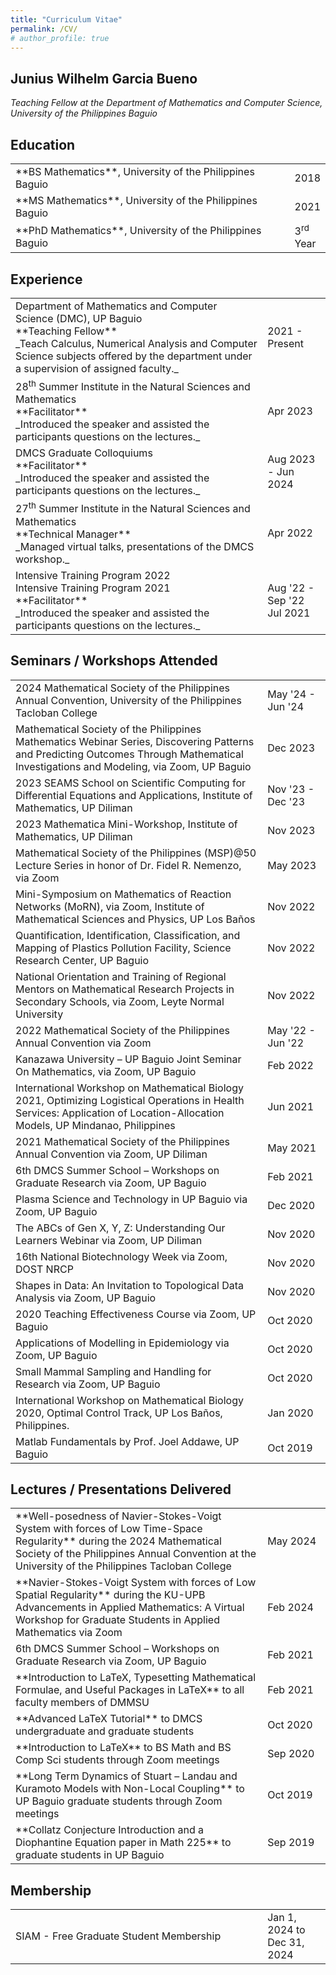 ```yaml
---
title: "Curriculum Vitae"
permalink: /CV/
# author_profile: true
---
```


## Junius Wilhelm Garcia Bueno
_Teaching Fellow at the Department of Mathematics and Computer Science, University of the Philippines Baguio_ <br>

## Education
<table>
<colgroup>
<col width="100%" />
<!-- <col width="10%" /> -->
</colgroup>
<tbody>
<tr>
<td markdown="span">**BS Mathematics**, University of the Philippines Baguio
</td>
<td markdown="span">2018</td>
</tr>
<tr>
<td markdown="span">**MS Mathematics**, University of the Philippines Baguio
</td>
<td markdown="span">2021</td>
</tr>
<tr>
<td markdown="span">**PhD Mathematics**, University of the Philippines Baguio
</td>
<td markdown="span">3<sup>rd</sup> Year</td>
</tr>
</tbody>
</table>

## Experience
<table>
<colgroup>
<col width="80%" />
<col width="20%" />
</colgroup>
<tbody>
<tr>
<td markdown="span">Department of Mathematics and Computer Science (DMC), UP Baguio<br>
**Teaching Fellow**<br>
_Teach Calculus, Numerical Analysis and Computer Science subjects offered by the department 
under a supervision of assigned faculty._
</td>
<td markdown="span">2021 - Present</td>
</tr>
<tr>
<td markdown="span">28<sup>th</sup> Summer Institute in the Natural Sciences and Mathematics<br>
**Facilitator**<br>
_Introduced the speaker and assisted the participants questions on the lectures._
</td>
<td markdown="span">Apr 2023</td>
</tr>
<tr>
<td markdown="span">DMCS Graduate Colloquiums<br>
**Facilitator**<br>
_Introduced the speaker and assisted the participants questions on the lectures._
</td>
<td markdown="span">Aug 2023 - Jun 2024</td>
</tr>
<tr>
<td markdown="span">27<sup>th</sup> Summer Institute in the Natural Sciences and Mathematics<br>
**Technical Manager**<br>
_Managed virtual talks, presentations of the DMCS workshop._
</td>
<td markdown="span">Apr 2022</td>
</tr>
<tr>
<td markdown="span">Intensive Training Program 2022<br>
Intensive Training Program 2021<br>
**Facilitator**<br>
_Introduced the speaker and assisted the participants questions on the lectures._
</td>
<td markdown="span">Aug '22 - Sep '22<br> Jul 2021 </td>
</tr>
</tbody>
</table>


## Seminars / Workshops Attended
<table>
<colgroup>
<col width="80%" />
<col width="20%" />
</colgroup>
<tbody>
<tr>
<td markdown="span"> 2024 Mathematical Society of the Philippines Annual Convention, University of the Philippines Tacloban College
</td>
<td markdown="span">May '24 - Jun '24</td>
</tr>
<tr>
<td markdown="span"> Mathematical Society of the Philippines Mathematics Webinar Series, Discovering Patterns and Predicting Outcomes Through Mathematical Investigations and Modeling, via Zoom, UP Baguio
</td>
<td markdown="span">Dec 2023</td>
</tr>
<tr>
<td markdown="span">2023 SEAMS School on Scientific Computing for Differential Equations and Applications, Institute of Mathematics, UP Diliman
</td>
<td markdown="span">Nov '23 - Dec '23</td>
</tr>
<tr>
<td markdown="span">2023 Mathematica Mini-Workshop, Institute of Mathematics, UP Diliman
</td>
<td markdown="span">Nov 2023</td>
</tr>
<tr>
<td markdown="span">Mathematical Society of the Philippines (MSP)@50 Lecture Series in honor of Dr. Fidel R. Nemenzo, via Zoom
</td>
<td markdown="span">May 2023</td>
</tr>
<tr>
<td markdown="span">Mini-Symposium on Mathematics of Reaction Networks (MoRN), via Zoom, Institute of 
Mathematical Sciences and Physics, UP Los Baños
</td>
<td markdown="span">Nov 2022</td>
</tr>
<tr>
<td markdown="span">Quantification, Identification, Classification, and Mapping of Plastics Pollution Facility, Science Research Center, UP Baguio
</td>
<td markdown="span">Nov 2022</td>
</tr>
<tr>
<td markdown="span">National Orientation and Training of Regional Mentors on Mathematical Research Projects in Secondary Schools, via Zoom, Leyte Normal University
</td>
<td markdown="span">Nov 2022</td>
</tr>
<tr>
<td markdown="span">2022 Mathematical Society of the Philippines Annual Convention via Zoom 
</td>
<td markdown="span">May '22 - Jun '22</td>
</tr>
<tr>
<td markdown="span">Kanazawa University – UP Baguio Joint Seminar On Mathematics, via Zoom, UP Baguio
</td>
<td markdown="span">Feb 2022</td>
</tr>
<tr>
<td markdown="span">International Workshop on Mathematical Biology 2021, Optimizing Logistical Operations in Health
Services: Application of Location-Allocation Models, UP Mindanao, Philippines 
</td>
<td markdown="span">Jun 2021</td>
</tr>
<tr>
<td markdown="span">2021 Mathematical Society of the Philippines Annual Convention via Zoom, UP Diliman 
</td>
<td markdown="span">May 2021</td>
</tr>
<tr>
<td markdown="span">6th DMCS Summer School – Workshops on Graduate Research via Zoom, UP Baguio
</td>
<td markdown="span">Feb 2021</td>
</tr>
<tr>
<td markdown="span">Plasma Science and Technology in UP Baguio via Zoom, UP Baguio 
</td>
<td markdown="span">Dec 2020</td>
</tr>
<tr>
<td markdown="span">The ABCs of Gen X, Y, Z: Understanding Our Learners Webinar via Zoom, UP Diliman
</td>
<td markdown="span">Nov 2020</td>
</tr>
<tr>
<td markdown="span">16th National Biotechnology Week via Zoom, DOST NRCP
</td>
<td markdown="span">Nov 2020</td>
</tr>
<tr>
<td markdown="span">Shapes in Data: An Invitation to Topological Data Analysis via Zoom, UP Baguio
</td>
<td markdown="span">Nov 2020</td>
</tr>
<tr>
<td markdown="span">2020 Teaching Effectiveness Course via Zoom, UP Baguio
</td>
<td markdown="span">Oct 2020</td>
</tr>
<tr>
<td markdown="span">Applications of Modelling in Epidemiology via Zoom, UP Baguio
</td>
<td markdown="span">Oct 2020</td>
</tr>
<tr>
<td markdown="span">Small Mammal Sampling and Handling for Research via Zoom, UP Baguio
</td>
<td markdown="span">Oct 2020</td>
</tr>
<tr>
<td markdown="span">International Workshop on Mathematical Biology 2020, Optimal Control Track, UP Los Baños, Philippines.
</td>
<td markdown="span">Jan 2020</td>
</tr>
<tr>
<td markdown="span">Matlab Fundamentals by Prof. Joel Addawe, UP Baguio
</td>
<td markdown="span">Oct 2019</td>
</tr>
</tbody>
</table>

## Lectures / Presentations Delivered
<table>
<colgroup>
<col width="80%" />
<col width="20%" />
</colgroup>
<tbody>
<tr>
<td markdown="span">**Well-posedness of Navier-Stokes-Voigt System with forces of  Low Time-Space Regularity** during the 2024 Mathematical Society of the Philippines Annual Convention at the University of the Philippines Tacloban College
</td>
<td markdown="span">May 2024</td>
</tr>
<tr>
<td markdown="span">**Navier-Stokes-Voigt System with forces of Low Spatial Regularity** during the KU-UPB  Advancements in Applied Mathematics: A Virtual Workshop for Graduate Students in Applied Mathematics via Zoom
</td>
<td markdown="span">Feb 2024</td>
</tr>
<tr>
<td markdown="span">6th DMCS Summer School – Workshops on Graduate Research via Zoom, UP Baguio
</td>
<td markdown="span">Feb 2021</td>
</tr>
<tr>
<td markdown="span">**Introduction to LaTeX, Typesetting Mathematical Formulae, and Useful Packages in LaTeX** to all faculty members of DMMSU 
</td>
<td markdown="span">Feb 2021</td>
</tr>
<tr>
<td markdown="span">**Advanced LaTeX Tutorial** to DMCS undergraduate and graduate students
</td>
<td markdown="span">Oct 2020</td>
</tr>
<tr>
<td markdown="span">**Introduction to LaTeX** to BS Math and BS Comp Sci students through Zoom meetings
</td>
<td markdown="span">Sep 2020</td>
</tr>
<tr>
<td markdown="span">**Long Term Dynamics of Stuart – Landau and Kuramoto Models with Non-Local Coupling** to UP
Baguio graduate students through Zoom meetings
</td>
<td markdown="span">Oct 2019</td>
</tr>
<tr>
<td markdown="span">**Collatz Conjecture Introduction and a Diophantine Equation paper in Math 225** to graduate
students in UP Baguio
</td>
<td markdown="span">Sep 2019</td>
</tr>
</tbody>
</table>

## Membership
<table>
<colgroup>
<col width="80%" />
<col width="20%" />
</colgroup>
<tbody>
<tr>
<td markdown="span">SIAM - Free Graduate Student Membership
</td>
<td markdown="span">Jan 1, 2024 to Dec 31, 2024</td>
</tr>
</tbody>
</table>